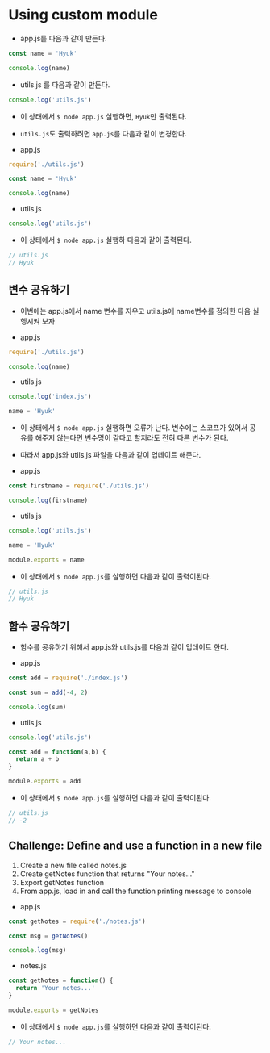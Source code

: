 # Using custom module

* app.js를 다음과 같이 만든다.
```javascript
const name = 'Hyuk'

console.log(name)
```

* utils.js 를 다음과 같이 만든다.
```javascript
console.log('utils.js')
```

* 이 상태에서 `$ node app.js` 실행하면, `Hyuk`만 출력된다.

* `utils.js`도 출력하려면 `app.js`를 다음과 같이 변경한다.

* app.js
```javascript
require('./utils.js')

const name = 'Hyuk'

console.log(name)
```

* utils.js
```javascript
console.log('utils.js')
```

* 이 상태에서 `$ node app.js` 실행하 다음과 같이 출력된다.
```javascript
// utils.js
// Hyuk
```

## 변수 공유하기
* 이번에는 app.js에서 name 변수를 지우고 utils.js에 name변수를 정의한 다음 실행시켜 보자

* app.js
```javascript
require('./utils.js')

console.log(name)
```

* utils.js
```javascript
console.log('index.js')

name = 'Hyuk'
```

* 이 상태에서 `$ node app.js` 실행하면 오류가 난다. 변수에는 스코프가 있어서 공유를 해주지 않는다면 변수명이 같다고 할지라도 전혀 다른 변수가 된다.

* 따라서 app.js와 utils.js 파일을 다음과 같이 업데이트 해준다.

* app.js
```javascript
const firstname = require('./utils.js')

console.log(firstname)
```

* utils.js
```javascript
console.log('utils.js')

name = 'Hyuk'

module.exports = name
```

* 이 상태에서 `$ node app.js`를 실행하면 다음과 같이 출력이된다.
```javascript
// utils.js
// Hyuk
```

## 함수 공유하기
* 함수를 공유하기 위해서 app.js와 utils.js를 다음과 같이 업데이트 한다.

* app.js
```javascript
const add = require('./index.js')

const sum = add(-4, 2)

console.log(sum)
```

* utils.js
```javascript
console.log('utils.js')

const add = function(a,b) {
  return a + b
}

module.exports = add
```

* 이 상태에서 `$ node app.js`를 실행하면 다음과 같이 출력이된다.
```javascript
// utils.js
// -2
```


## Challenge: Define and use a function in a new file
 
 1. Create a new file called notes.js
 2. Create getNotes function that returns "Your notes..."
 3. Export getNotes function
 4. From app.js, load in and call the function printing message to console

* app.js
```javascript
const getNotes = require('./notes.js')

const msg = getNotes()

console.log(msg)
```

* notes.js
```javascript
const getNotes = function() {
  return 'Your notes...'
}

module.exports = getNotes
```

* 이 상태에서 `$ node app.js`를 실행하면 다음과 같이 출력이된다.
```javascript
// Your notes...
```